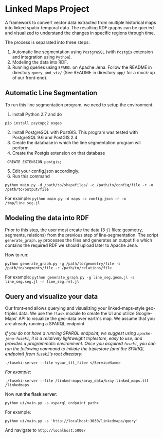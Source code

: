 # Linked Maps Project

A framework to convert vector data extracted from multiple historical maps into linked spatio-temporal data.
The resulting RDF graphs can be queried and visualized to understand the changes in specific regions through time.

The process is separated into three steps:

1. Automatic line segmentation using `PostgreSQL` (with `Postgis` extension and integration using `Python`). 
2. Modeling the data into RDF.
3. Running queries using `SPARQL` on Apache Jena. Follow the README in directory `query_and_viz/` (See README in directory `app/` for a mock-up of our front-end).

## Automatic Line Segmentation

To run this line segmentation program, we need to setup the environment.
1. Install Python 2.7 and do
```
pip install psycopg2 osgeo
```
2. Install PostgreSQL with PostGIS. This program was tested with PostgreSQL 9.6 and PostGIS 2.4
3. Create the database in which the line segmentation program will perform
4. Create the Postgis extension on that database
```
 CREATE EXTENSION postgis;
```
5. Edit your config.json accordingly.
6. Run this command
```
python main.py -d /path/to/shapefiles/ -c /path/to/config/file -r -o /path/to/output/file
```
For example:  `python main.py -d maps -c config.json -r -o /tmp/line_seg.jl`

<!--

TODO: Add instructions to run GeoLinking (Reverse Geocoding)

-->

## Modeling the data into RDF

Prior to this step, the user most create the data (3 `jl` files: geometry, segments, relations) from the previous step of line-segmentation.
The script `generate_graph.py` processes the files and generates an output file which contains the required RDF we should upload later to Apache Jena.

How to run:
```
python generate_graph.py -g /path/to/geometry/file -s /path/to/segments/file -r /path/to/relations/file
```
For example: `python generate_graph.py -g line_seg.geom.jl -s line_seg.seg.jl -r line_seg.rel.jl`

<!--

Finalize Visualization! Revise this:

`docker cp linkedmaps:/linked-maps/lnkd_mp_grph.ttl ./lnkd_mp_grph.ttl`
`docker build -t jena-fuseki ./query_and_viz/`
`docker run -p 3030:3030 -e ADMIN_PASSWORD=1234 jena-fuseki`

Open your browser and enter `http://localhost:3030/`
Manage datasets -> add new dataset -> create dataset
Select "upload data" on the dataset you created, and 
upload the `lnkd_mp_grph.ttl` found in the current working directory
Now you can run SPARQL queries under "dataset" section

## Docker

Prior to building the image (and running the container), map shapefiles (`*.shp, *.shx`) should be inserted in `maps` directory.

Build image:
```
docker build -t linked-maps .
```

The generated ttl file will be dumped to `results` directory on the container upon finishing. It is recommended to set a shared volume between the host and the container in order to obtain access to the output files:
```
docker run -v /volume/on/your/host/machine:/volume/on/container linked-maps:latest
```
For example: `docker run -v /home/shbita/linked-maps/res:/linked-maps/results -it linked-maps:latest`
Make sure that:
1. The volume you're using (on your local machine) has 'File Sharing' enabled in the Docker settings.
2. You're using full paths (on both local machine and docker container)
3. The user running the docker command has access privlege (can be done by `sudo chmod 777 /volume/on/your/host/machine`)

-->

## Query and visualize your data
Our front-end allows querying and visualizing your linked-maps-style geo-triples data.
We use the `flask` module to create the UI and utilize Google-Maps' API to visualize the geo-data over earth's map. We assume that you are already running a SPARQL endpoint.

_If you do not have a running SPARQL endpoint, we suggest using `apache-jena-fuseki`, it is a relatively lightweight triplestore, easy to use, and provides a programmatic environment. Once you acquired `fuseki`, you can run the following command to initiate the triplestore (and the SPARQL endpoint) from `fuseki`'s root directory_:
```
./fuseki-server --file <your_ttl_file> </ServiceName>
```
_For example_:
```
./fuseki-server --file /linked-maps/bray_data/bray.linked_maps.ttl /linkedmaps
```

Now __run the flask server__:
```
python ui/main.py -s <sparql_endpoint_path>
```
For example:
```
python ui/main.py -s 'http://localhost:3030/linkedmaps/query'
```
And navigate to `http://localhost:5000/`